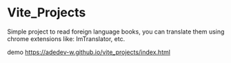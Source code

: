 # Vite_Projects
Simple project to read foreign language books, you can translate them using chrome extensions like: ImTranslator, etc.


demo https://adedev-w.github.io/vite_projects/index.html
